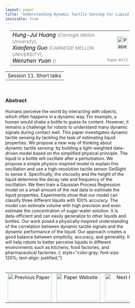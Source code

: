 ```yaml
---
layout: paper
title: "Understanding Dynamic Tactile Sensing for Liquid Property Estimation"
invisible: true
---
```

<head>
<style>
* {
  box-sizing: border-box;
}

#myInput {
  background-position: 10px 10px;
  background-repeat: no-repeat;
  width: 100%;
  font-size: 100%;
  padding: 12px 20px 12px 40px;
  border: 1px solid #ddd;
  margin-bottom: 12px;
}

#myTable, #myTableA {
  border-collapse: collapse;
  width: 100%;
  border: 1px solid #ddd;
  font-size: 100%;
}

#myTable th, #myTable td, #myTableA th, #myTableA td {
  text-align: left;
  padding: 12px;
}

#myTable tr, #myTableA tr {
  border-bottom: 1px solid #ddd;
}

#myTable tr.header, #myTable tr:hover, #myTableA tr.header, #myTableA tr:hover {
  background-color: #f1f1f1;
}


#eventcounter1 a {
    font-size: 12px;
    color: #ffffff;
    display: block;
}

#eventcounter1 a:hover {
    text-decoration: none;
}

#eventcounter2 a {
    font-size: 12px;
    color: #ffffff;
    display: block;
}

#eventcounter2 a:hover {
    text-decoration: none;
}

</style>
</head>

<table width = "95%" style="padding-left: 15px; margin-left: auto; margin-right: 10px;">
<tr><td style = "vertical-align: top; padding-right: 25px;" rowspan="2">
<span style="color:black; font-size: 110%;"><i>
Hung-Jui Huang <span style="color:gray; font-size: 85%">(Carnegie Mellon University)</span><span style="color:gray; font-size: 100%">,</span><br>
Xiaofeng Guo <span style="color:gray; font-size: 85%">(CARNEGIE MELLON UNIVERSITY)</span><span style="color:gray; font-size: 100%">,</span><br>
Wenzhen Yuan <span style="color:gray; font-size: 85%">()</span>
</i></span>
</td>

<td style="text-align: right;"><a href="http://www.roboticsproceedings.org/rss18/p072.pdf"><img src="{{ site.baseurl }}/images/paper_link.png" alt="Paper Website" width = "33"  height = "40"/></a><br></td>
</tr>
<tr>
<td style="color:#777789; text-align:right; font-size: 75%; margin-right:10px;">Paper&nbsp;#072</td>
</tr>
</table>

<table width="80%" style="margin-top: 20px; margin-left: auto; margin-right: auto;">
  <tr>
    <td style="text-align:center;">Session 11. Short talks</td>
  </tr>
</table>
<br>


### Abstract
Humans perceive the world by interacting with objects, which often happens in a dynamic way. For example, a human would shake a bottle to guess its content. However, it remains a challenge for robots to understand many dynamic signals during contact well. This paper investigates dynamic tactile sensing by tackling the task of estimating liquid properties. We propose a new way of thinking about dynamic tactile sensing: by building a light-weighted data-driven model based on the simplified physical principle. The liquid in a bottle will oscillate after a perturbation. We propose a simple physics-inspired model to explain this oscillation and use a high-resolution tactile sensor GelSight to sense it. Specifically, the viscosity and the height of the liquid determine the decay rate and frequency of the oscillation. We then train a Gaussian Process Regression model on a small amount of the real data to estimate the liquid properties. Experiments show that our model can classify three different liquids with 100% accuracy. The model can estimate volume with high precision and even estimate the concentration of sugar-water solution. It is data-efficient and can easily generalize to other liquids and bottles. Our work posed a physically-inspired understanding of the correlation between dynamic tactile signals and the dynamic performance of the liquid. Our approach creates a good balance between simplicity, accuracy, and generality. It will help robots to better perceive liquids in different environments such as kitchens, food factories, and pharmaceutical factories.
{: style="color:gray; font-size: 120%; text-align: justified;"}


<table width="100%" style="margin-top:40px;">
<tr>
    <td style="width: 30%; text-align: center;"><a href="{{ site.baseurl }}/program/papers/071/">
<img src="{{ site.baseurl }}/images/previous_paper_icon.png"
       alt="Previous Paper" width = "142"  height = "90"/> 
</a> </td>
<td style="text-align: center;"><a href="{{ site.baseurl }}/program/papers">
<img src="{{ site.baseurl }}/images/overview_icon.png"
       alt="Paper Website" width = "142"  height = "90"/> 
</a> </td>
    <td style="width: 30%; text-align: center;"><a href="{{ site.baseurl }}/program/papers/073/">
    <img src="{{ site.baseurl }}/images/next_paper_icon.png"
        alt="Next Paper" width = "142"  height = "90"/>
    </a></td>
</tr>
</table>
